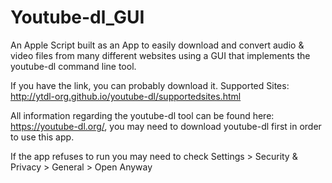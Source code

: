 # Youtube-dl_GUI
An Apple Script built as an App to easily download and convert audio & video files from many different websites using a GUI that implements the youtube-dl command line tool. 

If you have the link, you can probably download it. 
Supported Sites: http://ytdl-org.github.io/youtube-dl/supportedsites.html

All information regarding the youtube-dl tool can be found here: https://youtube-dl.org/, you may need to download youtube-dl first 
in order to use this app. 

If the app refuses to run you may need to check Settings > Security & Privacy > General > Open Anyway
